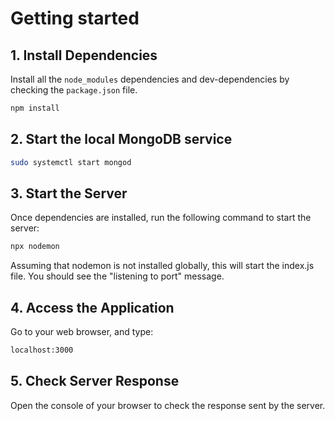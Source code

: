 # Getting started
## 1. Install Dependencies
Install all the `node_modules` dependencies and dev-dependencies by checking the `package.json` file.
```bash
npm install
```

## 2. Start the local MongoDB service
```bash 
sudo systemctl start mongod
```

## 3. Start the Server
Once dependencies are installed, run the following command to start the server:
```bash 
npx nodemon
```
Assuming that nodemon is not installed globally, this will start the index.js file. You should see the "listening to port" message.

## 4. Access the Application
Go to your web browser, and type:
```bash 
localhost:3000
```

## 5. Check Server Response
Open the console of your browser to check the response sent by the server.
